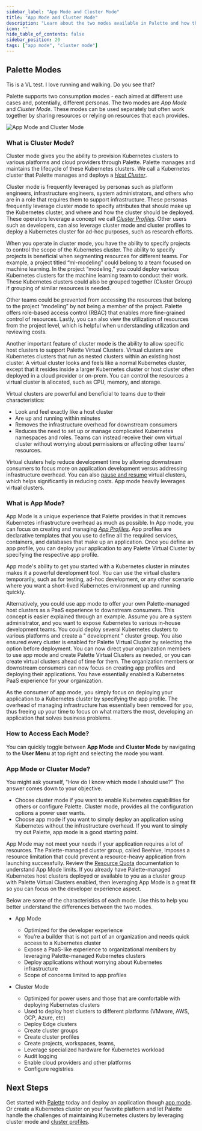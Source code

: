 ```yaml
---
sidebar_label: "App Mode and Cluster Mode"
title: "App Mode and Cluster Mode"
description: "Learn about the two modes available in Palette and how they benefit your Kubernetes experience."
icon: ""
hide_table_of_contents: false
sidebar_position: 20
tags: ["app mode", "cluster mode"]
---
```


## Palette Modes

Tis is a VL test. I love running and walking. Do you see that?

Palette supports two consumption modes - each aimed at different use cases and, potentially, different personas. The two
modes are _App Mode_ and _Cluster Mode_. These modes can be used separately but often work together by sharing resources
or relying on resources that each provides.

![App Mode and Cluster Mode](/docs_introduction_palette-modes.webp)

### What is Cluster Mode?

Cluster mode gives you the ability to provision Kubernetes clusters to various platforms and cloud providers through
Palette. Palette manages and maintains the lifecycle of these Kubernetes clusters. We call a Kubernetes cluster that
Palette manages and deploys a [_Host Cluster_](../glossary-all.md#host-cluster).

Cluster mode is frequently leveraged by personas such as platform engineers, infrastructure engineers, system
administrators, and others who are in a role that requires them to support infrastructure. These personas frequently
leverage cluster mode to specify attributes that should make up the Kubernetes cluster, and where and how the cluster
should be deployed. These operators leverage a concept we call
[_Cluster Profiles_](../profiles/cluster-profiles/cluster-profiles.md). Other users such as developers, can also
leverage cluster mode and cluster profiles to deploy a Kubernetes cluster for ad-hoc purposes, such as research efforts.

When you operate in cluster mode, you have the ability to specify projects to control the scope of the Kubernetes
cluster. The ability to specify projects is beneficial when segmenting resources for different teams. For example, a
project titled “ml-modeling” could belong to a team focused on machine learning. In the project “modeling,” you could
deploy various Kubernetes clusters for the machine learning team to conduct their work. These Kubernetes clusters could
also be grouped together (Cluster Group) if grouping of similar resources is needed.

Other teams could be prevented from accessing the resources that belong to the project “modeling” by not being a member
of the project. Palette offers role-based access control (RBAC) that enables more fine-grained control of resources.
Lastly, you can also view the utilization of resources from the project level, which is helpful when understanding
utilization and reviewing costs.

Another important feature of cluster mode is the ability to allow specific host clusters to support Palette Virtual
Clusters. Virtual clusters are Kubernetes clusters that run as nested clusters within an existing host cluster. A
virtual cluster looks and feels like a normal Kubernetes cluster, except that it resides inside a larger Kubernetes
cluster or host cluster often deployed in a cloud provider or on-prem. You can control the resources a virtual cluster
is allocated, such as CPU, memory, and storage.

Virtual clusters are powerful and beneficial to teams due to their characteristics:

- Look and feel exactly like a host cluster
- Are up and running within minutes
- Removes the infrastructure overhead for downstream consumers
- Reduces the need to set up or manage complicated Kubernetes namespaces and roles. Teams can instead receive their own
  virtual cluster without worrying about permissions or affecting other teams’ resources.

Virtual clusters help reduce development time by allowing downstream consumers to focus more on application development
versus addressing infrastructure overhead. You can also
[pause and resume](../devx/palette-virtual-clusters/pause-restore-virtual-clusters.md) virtual clusters, which helps
significantly in reducing costs. App mode heavily leverages virtual clusters.

### What is App Mode?

App Mode is a unique experience that Palette provides in that it removes Kubernetes infrastructure overhead as much as
possible. In App mode, you can focus on creating and managing
[_App Profiles_](../profiles/app-profiles/app-profiles.md). App profiles are declarative templates that you use to
define all the required services, containers, and databases that make up an application. Once you define an app profile,
you can deploy your application to any Palette Virtual Cluster by specifying the respective app profile.

App mode's ability to get you started with a Kubernetes cluster in minutes makes it a powerful development tool. You can
use the virtual clusters temporarily, such as for testing, ad-hoc development, or any other scenario where you want a
short-lived Kubernetes environment up and running quickly.

Alternatively, you could use app mode to offer your own Palette-managed host clusters as a PaaS experience to downstream
consumers. This concept is easier explained through an example. Assume you are a system administrator, and you want to
expose Kubernetes to various in-house development teams. You could deploy several Kubernetes clusters to various
platforms and create a " development " cluster group. You also ensured every cluster is enabled for Palette Virtual
Cluster by selecting the option before deployment. You can now direct your organization members to use app mode and
create Palette Virtual Clusters as needed, or you can create virtual clusters ahead of time for them. The organization
members or downstream consumers can now focus on creating app profiles and deploying their applications. You have
essentially enabled a Kubernetes PaaS experience for your organization.

As the consumer of app mode, you simply focus on deploying your application to a Kubernetes cluster by specifying the
app profile. The overhead of managing infrastructure has essentially been removed for you, thus freeing up your time to
focus on what matters the most, developing an application that solves business problems.

### How to Access Each Mode?

You can quickly toggle between **App Mode** and **Cluster Mode** by navigating to the **User Menu** at top right and
selecting the mode you want.

### App Mode or Cluster Mode?

You might ask yourself, "How do I know which mode I should use?” The answer comes down to your objective.

- Choose cluster mode if you want to enable Kubernetes capabilities for others or configure Palette. Cluster mode,
  provides all the configuration options a power user wants.
- Choose app mode if you want to simply deploy an application using Kubernetes without the infrastructure overhead. If
  you want to simply try out Palette, app mode is a good starting point.

App Mode may not meet your needs if your application requires a lot of resources. The Palette-managed cluster group,
called Beehive, imposes a resource limitation that could prevent a resource-heavy application from launching
successfully. Review the [Resource Quota](../devx/manage-dev-engine/resource-quota.md) documentation to understand App
Mode limits. If you already have Palette-managed Kubernetes host clusters deployed or available to you as a cluster
group with Palette Virtual Clusters enabled, then leveraging App Mode is a great fit so you can focus on the developer
experience aspect.

Below are some of the characteristics of each mode. Use this to help you better understand the differences between the
two modes.

- App Mode

  - Optimized for the developer experience
  - You’re a builder that is not part of an organization and needs quick access to a Kubernetes cluster
  - Expose a PaaS-like experience to organizational members by leveraging Palette-managed Kubernetes clusters
  - Deploy applications without worrying about Kubernetes infrastructure
  - Scope of concerns limited to app profiles

- Cluster Mode
  - Optimized for power users and those that are comfortable with deploying Kubernetes clusters
  - Used to deploy host clusters to different platforms (VMware, AWS, GCP, Azure, etc)
  - Deploy Edge clusters
  - Create cluster groups
  - Create cluster profiles
  - Create projects, workspaces, teams,
  - Leverage specialized hardware for Kubernetes workload
  - Audit logging
  - Enable cloud providers and other platforms
  - Configure registries

## Next Steps

Get started with [Palette](https://console.spectrocloud.com/) today and deploy an application though [app mode](/devx).
Or create a Kubernetes cluster on your favorite platform and let Palette handle the challenges of maintaining Kubernetes
clusters by leveraging cluster mode and [cluster profiles](../profiles/cluster-profiles/cluster-profiles.md).

